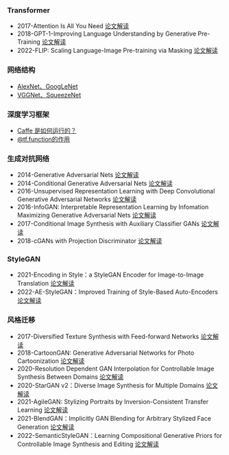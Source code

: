 ### Transformer
- 2017-Attention Is All You Need [论文解读](https://mp.weixin.qq.com/s/hZ47wqCO9Xivf3egGhM-SQ)
- 2018-GPT-1-Improving Language Understanding by Generative Pre-Training [论文解读](https://mp.weixin.qq.com/s/OpbobhJbBe2hCGDpA3M0Zw)
- 2022-FLIP: Scaling Language-Image Pre-training via Masking [论文解读](https://mp.weixin.qq.com/s/MWiSoR13BXYevUCAXcZCjg)

### 网络结构
- [AlexNet、GoogLeNet](https://mp.weixin.qq.com/s?__biz=MzUzNjU2OTkyOA==&mid=2247484071&idx=2&sn=0c1e813d5565a21ed88c9c1459900678&chksm=faf57380cd82fa963ab4b4adeb4cd88f9f3c2c22e1ba25d4fabb592ec17919b982ee6accec59&token=2091525340&lang=zh_CN#rd)
- [VGGNet、SqueezeNet](https://mp.weixin.qq.com/s?__biz=MzUzNjU2OTkyOA==&mid=2247484071&idx=1&sn=d0f1c391612aa3a4755c53acacf27811&chksm=faf57380cd82fa964a274ede29802c2ce4a6c9b9a4e7fe065985d51544300211e56354c374bc&token=2091525340&lang=zh_CN#rd)

### 深度学习框架
- [Caffe 是如何运行的？](https://mp.weixin.qq.com/s?__biz=MzUzNjU2OTkyOA==&mid=2247484251&idx=2&sn=9f6ee659f7404572217b0b568c2a7cfe&chksm=faf5727ccd82fb6a905ef9bb0a6af993319dc9d3ad9c6c679f86d6771cebae0a7a3d1044eaac&token=2091525340&lang=zh_CN#rd)
- [@tf.function的作用 ](https://mp.weixin.qq.com/s?__biz=MzUzNjU2OTkyOA==&mid=2247485273&idx=1&sn=2e1a01b80da67378cb983a3d75366c05&chksm=faf5767ecd82ff689de32829dc5977f3aaedee0ae63600622ceaff95b45c7716ff1333fb8269&token=2091525340&lang=zh_CN#rd)

### 生成对抗网络
- 2014-Generative Adversarial Nets [论文解读](https://mp.weixin.qq.com/s/b3IiLLYT6ko207l9D_NPCQ)
- 2014-Conditional Generative Adversarial Nets [论文解读](https://mp.weixin.qq.com/s/VvbLkP2xeZ3pFGDRpwHtiQ)
- 2016-Unsupervised Representation Learning with Deep Convolutional Generative Adversarial Networks [论文解读](https://mp.weixin.qq.com/s/tzSHOHGqrRUnM5j3QO7ARQ)
- 2016-InfoGAN: Interpretable Representation Learning by Infomation Maximizing Generative Adversarial Nets [论文解读](https://mp.weixin.qq.com/s/tSGiuFFhFOTbrXMUGT8NCA)
- 2017-Conditional Image Synthesis with Auxiliary Classifier GANs [论文解读](https://mp.weixin.qq.com/s/wnL_g-Iu5cz6trHG1q8OaQ)
- 2018-cGANs with Projection Discriminator [论文解读](https://mp.weixin.qq.com/s/MjfmrXh43sf7gkkE3y83HA)

### StyleGAN
- 2021-Encoding in Style：a StyleGAN Encoder for Image-to-Image Translation [论文解读](https://mp.weixin.qq.com/s/qj0EdHdJHnzo05XiQZ_7sA)
- 2022-AE-StyleGAN：Improved Training of Style-Based Auto-Encoders [论文解读](https://mp.weixin.qq.com/s/4izPf1UhIvpq5UBS0Hk6-g)

### 风格迁移
- 2017-Diversified Texture Synthesis with Feed-forward Networks [论文解读](https://mp.weixin.qq.com/s/HHRPCkPjqiGzgxdBBduA9A)
- 2018-CartoonGAN: Generative Adversarial Networks for Photo Cartoonization [论文解读](https://mp.weixin.qq.com/s/TYx3j2mf5V8itI-3m75p0Q)
- 2020-Resolution Dependent GAN Interpolation for Controllable Image Synthesis Between Domains [论文解读](https://mp.weixin.qq.com/s/9_KwBm3aJzdcnObLx6uGwg)
- 2020-StarGAN v2：Diverse Image Synthesis for Multiple Domains [论文解读](https://mp.weixin.qq.com/s/JIr6INutY_0IBCMRZN1pvQ)
- 2021-AgileGAN: Stylizing Portraits by Inversion-Consistent Transfer Learning [论文解读](https://mp.weixin.qq.com/s/CtEJdStB5afHGuEt_BeYtw)
- 2021-BlendGAN：Implicitly GAN Blending for Arbitrary Stylized Face Generation [论文解读](https://mp.weixin.qq.com/s/1VLtSzeJE9o3yxZbyecl3w)
- 2022-SemanticStyleGAN：Learning Compositional Generative Priors for Controllable Image Synthesis and Editing [论文解读](https://mp.weixin.qq.com/s/7Gt6fBo_AybYVoal4nH3ng)

